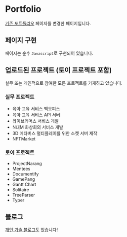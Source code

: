 # Portfolio

[기존 포트폴리오](https://kkn1125.github.io/portfolio/) 페이지를 변경한 페이지입니다.

## 페이지 구현

페이지는 순수 `Javascript`로 구현되어 있습니다.

## 업로드된 프로젝트 (토이 프로젝트 포함)

실무 또는 개인적으로 참여한 모든 프로젝트를 기재하고 있습니다.

### 실무 프로젝트

- 육아 교육 서비스 백오피스
- 육아 교육 서비스 API 서버
- 라이브커머스 서비스 개발
- N대M 화상회의 서비스 개발
- 3D 메타버스 멀티플레이를 위한 소켓 서버 제작
- NFTMarket

### 토이 프로젝트

- ProjectNarang
- Mentees
- Documentify
- GamePang
- Gantt Chart
- Solitaire
- TreeParser
- Typer

## 블로그

[개인 기술 블로그](https://kkn1125.github.io/)도 있습니다!
